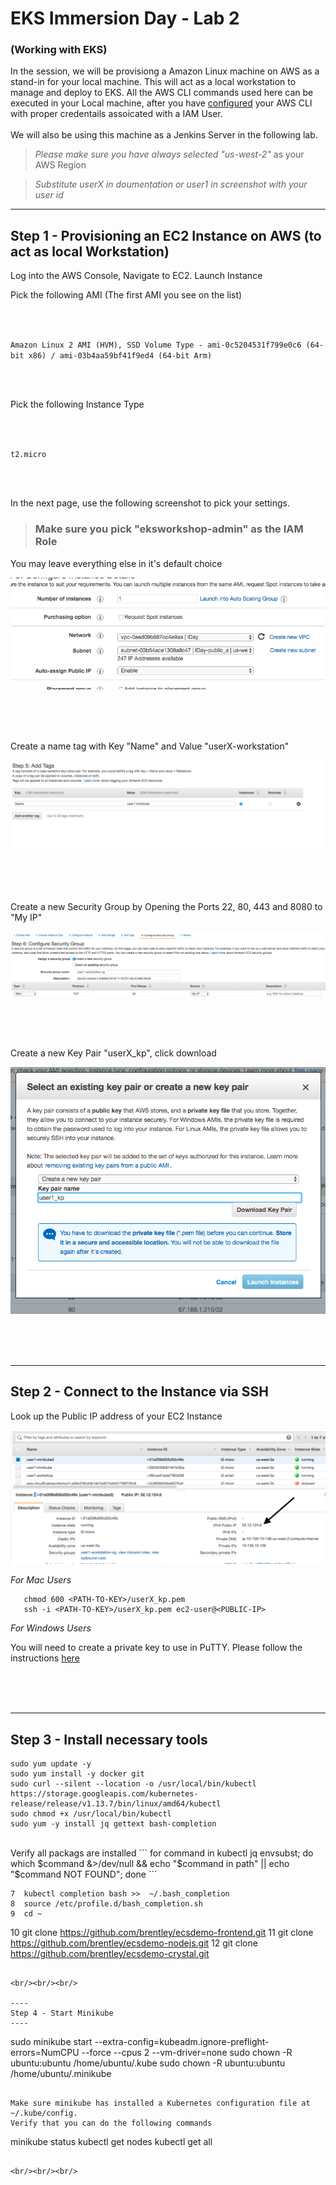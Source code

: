 
# EKS Immersion Day - Lab 2
### (Working with EKS)

In the session, we will be provisiong a Amazon Linux machine on AWS as a stand-in for your local machine. This will act as a local workstation to manage and deploy to EKS. All the AWS CLI commands used here can be executed in your Local machine, after you have 
[configured](https://docs.aws.amazon.com/cli/latest/userguide/cli-chap-configure.html) your AWS CLI with proper credentails assoicated with a IAM User.
<br/><br/>
We will also be using this machine as a Jenkins Server in the following lab.


> *Please make sure you have always selected "us-west-2"* as your AWS Region

> *Substitute userX in doumentation or user1 in screenshot with your user id*

   
     
     
----
Step 1 - Provisioning an EC2 Instance on AWS (to act as local Workstation)
----

Log into the AWS Console, Navigate to EC2. Launch Instance

Pick the following AMI (The first AMI you see on the list)

<br/>
<br/>


`Amazon Linux 2 AMI (HVM), SSD Volume Type - ami-0c5204531f799e0c6 (64-bit x86) / ami-03b4aa59bf41f9ed4 (64-bit Arm)`

<br/>
<br/>

Pick the following Instance Type

<br/>
<br/>


`t2.micro`

<br/>
<br/>


In the next page, use the following screenshot to pick your settings.
> ### Make sure you pick "eksworkshop-admin" as the IAM Role
You may leave everything else in it's default choice

![inst](https://github.com/nclouds/immersion-day-eks/blob/master/lab1/instance_settings.png)

<br/><br/><br/>

Create a name tag with Key "Name" and Value "userX-workstation"

![inst](https://github.com/nclouds/immersion-day-eks/blob/master/lab1/name.png)


<br/><br/><br/>

Create a new Security Group by Opening the Ports 22, 80, 443 and 8080 to "My IP"

![inst](https://github.com/nclouds/immersion-day-eks/blob/master/lab1/sg.png)

<br/><br/><br/>

Create a new Key Pair "userX_kp", click download

![inst](https://github.com/nclouds/immersion-day-eks/blob/master/lab1/kp.png)

<br/><br/><br/>

----
Step 2 - Connect to the Instance via SSH
----

Look up the Public IP address of your EC2 Instance

![inst](https://github.com/nclouds/immersion-day-eks/blob/master/lab1/public_ip.png)


*For Mac Users*

```
   chmod 600 <PATH-TO-KEY>/userX_kp.pem 
   ssh -i <PATH-TO-KEY>/userX_kp.pem ec2-user@<PUBLIC-IP>
```

*For Windows Users*

   You will need to create a private key to use in PuTTY. Please follow the instructions [here](https://linuxacademy.com/guide/17385-use-putty-to-access-ec2-linux-instances-via-ssh-from-windows/)

<br/><br/><br/>

----
Step 3 - Install necessary tools
----

```
sudo yum update -y
sudo yum install -y docker git
sudo curl --silent --location -o /usr/local/bin/kubectl https://storage.googleapis.com/kubernetes-release/release/v1.13.7/bin/linux/amd64/kubectl
sudo chmod +x /usr/local/bin/kubectl
sudo yum -y install jq gettext bash-completion
```
<br/>
Verify all packags are installed
```
for command in kubectl jq envsubst;
   do
      which $command &>/dev/null && echo "$command in path" || echo "$command NOT FOUND";
   done
```


    7  kubectl completion bash >>  ~/.bash_completion
    8  source /etc/profile.d/bash_completion.sh
    9  cd ~
   10  git clone https://github.com/brentley/ecsdemo-frontend.git
   11  git clone https://github.com/brentley/ecsdemo-nodejs.git
   12  git clone https://github.com/brentley/ecsdemo-crystal.git
  

```

<br/><br/><br/>

----
Step 4 - Start Minikube
----

```
sudo minikube start --extra-config=kubeadm.ignore-preflight-errors=NumCPU --force --cpus 2 --vm-driver=none
sudo chown -R ubuntu:ubuntu /home/ubuntu/.kube
sudo chown -R ubuntu:ubuntu /home/ubuntu/.minikube
```

Make sure minikube has installed a Kubernetes configuration file at ~/.kube/config. 
Verify that you can do the following commands

```
minikube status
kubectl get nodes
kubectl get all
```

<br/><br/><br/>
